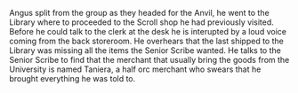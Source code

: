 Angus split from the group as they headed for the Anvil, he went to the Library where to proceeded to the Scroll shop he had previously visited. Before he could talk to the clerk at the desk he is interupted by a loud voice coming from the back storeroom. He overhears that the last shipped to the Library was missing all the items the Senior Scribe wanted. He talks to the Senior Scribe to find that the merchant that usually bring the goods from the University is named Taniera, a half orc merchant who swears that he brought everything he was told to. 
